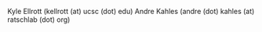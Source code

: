 Kyle Ellrott (kellrott (at) ucsc (dot) edu)
Andre Kahles (andre (dot) kahles (at) ratschlab (dot) org)
